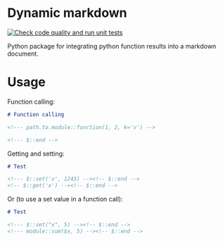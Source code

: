# Dynamic markdown

[![Check code quality and run unit tests](https://github.com/mahdilamb/dynamic-markdown/actions/workflows/code-quality-and-tests.yaml/badge.svg)](https://github.com/mahdilamb/dynamic-markdown/actions/workflows/code-quality-and-tests.yaml)

Python package for integrating python function results into a markdown document.

# Usage

Function calling:

```markdown
# Function calling

<!--- path.to.module::function(1, 2, k='v') -->

<!--- $::end -->


```

Getting and setting:

```markdown
# Test

<!--- $::set('x', 1243) --><!-- $::end -->
<!-- $::get('x') --><!-- $::end -->
```

Or (to use a set value in a function call): 

```markdown
# Test

<!--- $::set("x", 5) --><!-- $::end -->
<!--- module::sum($x, 5) --><!-- $::end -->
```
